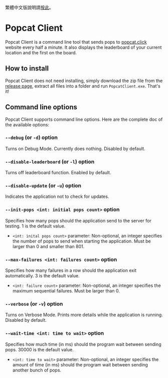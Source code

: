 繁體中文版說明請[按此](./docs/README_zh-HK.md)。
# Popcat Client
Popcat Client is a command line tool that sends pops to [popcat.click](https://popcat.click) website every half a minute.
It also displays the leaderboard of your current location and the first on the board.

## How to install
Popcat Client does not need installing,
simply download the zip file from the [release page](https://github.com/ShingZhanho/PopcatClient/releases),
extract all files into a folder and run `PopcatClient.exe`. That's it!

## Command line options
Popcat Client supports command line options. Here are the complete doc of the available options:

### `--debug` (or `-d`) option
Turns on Debug Mode. Currently does nothing.
Disabled by default.

### `--disable-leaderboard` (or `-l`) option
Turns off leaderboard function. Enabled by default.

### `--disable-update` (or `-u`) option
Indicates the application not to check for updates.

### `--init-pops <int: initial pops count>` option
Specifies how many pops should the application send to the server for testing.
1 is the default value.

* `<int: inital pops count>` parameter: Non-optional, an integer specifies the number of pops
to send when starting the application. Must be larger than 0 and smaller than 801.

### `--max-failures <int: failures count>` option
Specifies how many failures in a row should the application exit automatically.
3 is the default value.

* `<int: failure count>` parameter: Non-optional, an integer specifies the maximum sequential failures.
Must be larger than 0.

### `--verbose` (or `-v`) option
Turns on Verbose Mode. Prints more details while the application is running.
Disabled by default.

### `--wait-time <int: time to wait>` option
Specifies how much time (in ms) should the program wait between sending pops.
30000 is the default value.

* `<int: time to wait>` parameter: Non-optional, an integer specifies the amount of time
(in ms) should the program wait between sending another bunch of pops.
